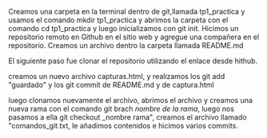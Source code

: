 Creamos una carpeta en la terminal dentro de git,llamada tp1_practica y usamos el comando mkdir tp1_practica y abrimos la carpeta con el comando cd tp1_practica y luego inicializamos con git init. 
Hicimos un repositorio remoto en Github en el sitio web y agregue una compañera en el repositorio. 
Creamos un archivo dentro la carpeta llamada README.md

El siguiente paso fue clonar el repositorio utilizando el enlace desde hithub.

creamos un nuevo archivo capturas.html, y realizamos los git add "guardado"
y los git commit de README.md y de captura.html

luego clonamos nuevamente el archivo, abrimos el archivo y creamos una nueva rama con el comando git brach _nombre de la rama_, luego nos pasamos a ella git checkout _nombre rama", creamos el archivo llamado "comandos_git.txt, le añadimos contenidos e hicimos varios commits.


